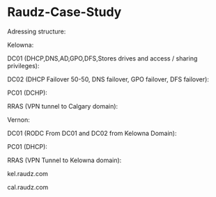 # Raudz-Case-Study


Adressing structure:

Kelowna:

DC01 (DHCP,DNS,AD,GPO,DFS,Stores drives and access / sharing privileges):

DC02 (DHCP Failover 50-50, DNS failover, GPO failover, DFS failover): 

PC01 (DCHP): 

RRAS (VPN tunnel to Calgary domain): 


Vernon:

DC01 (RODC From DC01 and DC02 from Kelowna Domain):

PC01 (DHCP):

RRAS (VPN Tunnel to Kelowna domain):


kel.raudz.com

cal.raudz.com
